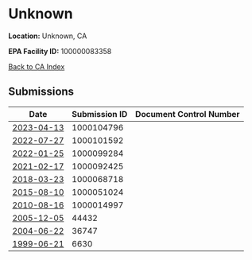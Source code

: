 # Unknown

**Location:** Unknown, CA

**EPA Facility ID:** 100000083358

[Back to CA Index](../../index.md)

## Submissions

| Date | Submission ID | Document Control Number |
|------|--------------|-------------------------|
| [2023-04-13](submissions/1000104796.md) | 1000104796 |  |
| [2022-07-27](submissions/1000101592.md) | 1000101592 |  |
| [2022-01-25](submissions/1000099284.md) | 1000099284 |  |
| [2021-02-17](submissions/1000092425.md) | 1000092425 |  |
| [2018-03-23](submissions/1000068718.md) | 1000068718 |  |
| [2015-08-10](submissions/1000051024.md) | 1000051024 |  |
| [2010-08-16](submissions/1000014997.md) | 1000014997 |  |
| [2005-12-05](submissions/44432.md) | 44432 |  |
| [2004-06-22](submissions/36747.md) | 36747 |  |
| [1999-06-21](submissions/6630.md) | 6630 |  |
